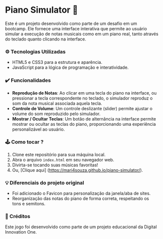 # Piano Simulator 🎹
Este é um projeto desenvolvido como parte de um desafio em um bootcamp. Ele fornece uma interface interativa que permite ao usuário simular a execução de notas musicais como em um piano real, tanto através do teclado quanto clicando na interface.



### ⚙ Tecnologias Utilizadas

- HTML5 e CSS3 para a estrutura e aparência.
- JavaScript para a lógica de programação e interatividade.


### ✔️ Funcionalidades 

- **Reprodução de Notas**: Ao clicar em uma tecla do piano na interface, ou pressionar a tecla correspondente no teclado, o simulador reproduz o som da nota musical associada aquela tecla.
- **Controle de Volume**: Um controle deslizante (slider) permite ajustar o volume do som reproduzido pelo simulador.
- **Mostrar / Ocultar Teclas**: Um botão de alternância na interface permite mostrar ou ocultar as teclas do piano, proporcionando uma experiência personalizável ao usuário.

### 🕹️ Como tocar ?

1. Clone este repositório para sua máquina local.
2. Abra o arquivo `index.html` em seu navegador web.
3. Divirta-se tocando suas músicas favoritas!
5. Ou, [Clique aqui] (https://mari4souza.github.io/piano-simulator/).

### 💡 Diferenciais do projeto original

- Foi adicionado o Favicon para personalização da janela/aba de sites.
- Reorganização das notas do piano de forma correta, respeitando os tons e semitons.

### 📝 Créditos

Este jogo foi desenvolvido como parte de um projeto educacional da Digital Innovation One.
